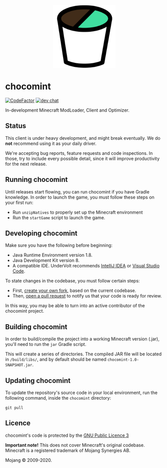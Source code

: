 <p align="center">
  <img width="200px" src="assets/mint.png">
</p>

# chocomint
[![CodeFactor](https://www.codefactor.io/repository/github/undervolt/chocomint/badge)](https://www.codefactor.io/repository/github/undervolt/chocomint)
[![dev chat](https://discordapp.com/api/guilds/646132850302779405/widget.png?style=shield)](https://discord.gg/https://discord.gg/PYdEpXp)

In-development Minecraft ModLoader, Client and Optimizer.

 ## Status
This client is under heavy development, and might break eventually. We do **not** recommend using it as your daily driver.

We're accepting bug reports, feature requests and code inspections.
In those, try to include every possible detail, since it will improve productivity for the next release.

## Running chocomint
Until releases start flowing, you can run chocomint if you have Gradle knowledge.
In order to launch the game, you must follow these steps on your first run:
 - Run ``unzipNatives`` to properly set up the Minecraft environment
 - Run the ``startGame`` script to launch the game.

## Developing chocomint
Make sure you have the following before beginning:
 - Java Runtime Environment version 1.8.
 - Java Development Kit version 8.
 - A compatible IDE. UnderVolt recommends [IntelliJ IDEA](https://www.jetbrains.com/idea/) or [Visual Studio Code](https://code.visualstudio.com/).
 
To state changes in the codebase, you must follow certain steps:
 - First, [create your own fork](https://docs.github.com/en/free-pro-team@latest/github/getting-started-with-github/fork-a-repo), based on the current codebase.
 - Then, [open a pull request](https://docs.github.com/es/free-pro-team@latest/github/collaborating-with-issues-and-pull-requests/creating-a-pull-request) to notify us that your code is ready for review.

In this way, you may be able to turn into an active contributor of the chocomint project. 

## Building chocomint
In order to build/compile the project into a working Minecraft version (.jar), you'll need to run the ``jar`` Gradle script.

This will create a series of directories. The compiled JAR file will be located in `/build/libs/`, and by default
should be named ``chocomint-1.0-SNAPSHOT.jar``.

## Updating chocomint
To update the repository's source code in your local environment, run the following command, inside the `chocomint` directory:
```shell
git pull
```


## Licence

chocomint's code is protected by the [GNU Public Licence 3](https://opensource.org/licenses/GPL-3.0)

**Important note!** This does not cover Minecraft's original codebase.
Minecraft is a registered trademark of Mojang Synergies AB.

Mojang © 2009-2020.